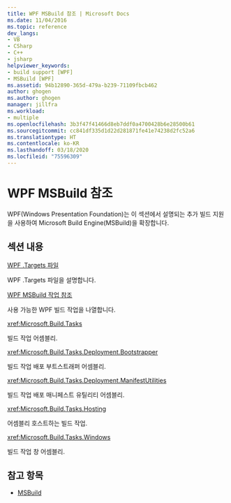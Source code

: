 ```yaml
---
title: WPF MSBuild 참조 | Microsoft Docs
ms.date: 11/04/2016
ms.topic: reference
dev_langs:
- VB
- CSharp
- C++
- jsharp
helpviewer_keywords:
- build support [WPF]
- MSBuild [WPF]
ms.assetid: 94b12890-365d-479a-b239-71109fbcb462
author: ghogen
ms.author: ghogen
manager: jillfra
ms.workload:
- multiple
ms.openlocfilehash: 3b3f47f41466d8eb7ddf0a4700428b6e28500b61
ms.sourcegitcommit: cc841df335d1d22d281871fe41e74238d2fc52a6
ms.translationtype: HT
ms.contentlocale: ko-KR
ms.lasthandoff: 03/18/2020
ms.locfileid: "75596309"
---
```

# <a name="wpf-msbuild-reference"></a>WPF MSBuild 참조

WPF(Windows Presentation Foundation)는 이 섹션에서 설명되는 추가 빌드 지원을 사용하여 Microsoft Build Engine(MSBuild)을 확장합니다.

## <a name="in-this-section"></a>섹션 내용

[WPF .Targets 파일](../msbuild/wpf-dot-targets-files.md)

WPF .Targets 파일을 설명합니다.

[WPF MSBuild 작업 참조](../msbuild/wpf-msbuild-task-reference.md)

사용 가능한 WPF 빌드 작업을 나열합니다.

<xref:Microsoft.Build.Tasks>

빌드 작업 어셈블리.

<xref:Microsoft.Build.Tasks.Deployment.Bootstrapper>

빌드 작업 배포 부트스트래퍼 어셈블리.

<xref:Microsoft.Build.Tasks.Deployment.ManifestUtilities>

빌드 작업 배포 매니페스트 유틸리티 어셈블리.

<xref:Microsoft.Build.Tasks.Hosting>

어셈블리 호스트하는 빌드 작업.

<xref:Microsoft.Build.Tasks.Windows>

빌드 작업 창 어셈블리.

## <a name="see-also"></a>참고 항목

- [MSBuild](../msbuild/msbuild.md)
